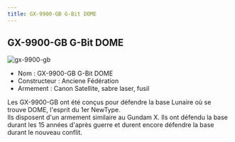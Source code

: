 ```yaml
---
title: GX-9900-GB G-Bit DOME
---
```


GX-9900-GB G-Bit DOME
---------------------

![gx-9900-gb](/images/stories/saga/gundamx/mechas/gx-9900-gb.png)
- Nom : GX-9900-GB G-Bit DOME  
- Constructeur : Anciene Fédération  
- Armement : Canon Satellite, sabre laser, fusil  
  
Les GX-9900-GB ont été conçus pour défendre la base Lunaire où se trouve DOME, l'esprit du 1er NewType.   
Ils disposent d'un armement similaire au Gundam X. Ils ont défendu la base durant les 15 années d'après guerre et durent encore défendre la base durant le nouveau conflit.

